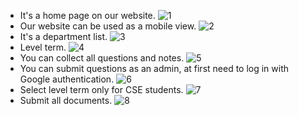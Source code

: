 - It's a home page on our website.
![1](https://github.com/RIKO910/baust-question-bank/assets/98657508/0dcdf0e4-3e70-4b3c-adff-e2b2021878ff)
- Our website can be used as a mobile view.
![2](https://github.com/RIKO910/baust-question-bank/assets/98657508/2e351980-692e-48a3-9a56-41b7fd478163)
- It's a department list.
![3](https://github.com/RIKO910/baust-question-bank/assets/98657508/280fb128-f787-4677-b30f-34e656e46176)
- Level term.
![4](https://github.com/RIKO910/baust-question-bank/assets/98657508/ecddf8c4-494e-4deb-b8c1-5fef1f2635e2)
- You can collect all questions and notes.
![5](https://github.com/RIKO910/baust-question-bank/assets/98657508/17b9e26a-8f66-4347-9aad-88bcbd5f7d2a)
- You can submit questions as an admin, at first need to log in with Google authentication.
![6](https://github.com/RIKO910/baust-question-bank/assets/98657508/a6d3beb8-33f8-4f8b-a57d-415f9fb91dd1)
- Select level term only for CSE students.
![7](https://github.com/RIKO910/baust-question-bank/assets/98657508/5d86abc4-229f-4105-90c5-49dcd49facc6)
- Submit all documents.
![8](https://github.com/RIKO910/baust-question-bank/assets/98657508/ae393b53-ceb4-43da-958a-5a7728db21f4)
